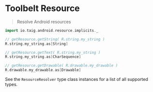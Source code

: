 # Toolbelt Resource

> Resolve Android resources

```scala
import io.taig.android.resource.implicits._

// getResource.getString( R.string.my_string )
R.string.my_string.as[String]

// getResource.getText( R.string.my_string )
R.string.my_string.as[CharSequence]

// getResource.getDrawable( R.drawable.my_drawable )
R.drawable.my_drawable.as[Drawable]
```

See the `ResourceResolver` type class instances for a list of all supported types.